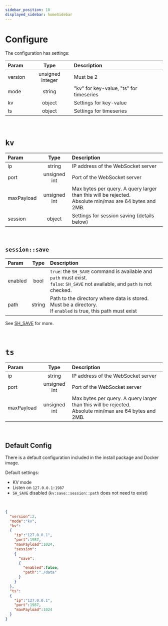 ```yaml
---
sidebar_position: 10
displayed_sidebar: homeSidebar
---
```


# Configure

The configuration has settings:

|Param|Type|Description|
|:---|:---:|:---|
|version|unsigned integer|Must be 2|
|mode|string|"kv" for key-value, "ts" for timeseries|
|kv|object|Settings for key-value|
|ts|object|Settings for timeseries|

<br/>

# `kv`

|Param|Type|Description|
|:---|:---:|:---|
|ip|string|IP address of the WebSocket server|
|port|unsigned int|Port of the WebSocket server|
|maxPayload|unsigned int|Max bytes per query. A query larger than this will be rejected.<br/>Absolute min/max are 64 bytes and 2MB.|
|session|object|Settings for session saving (details below)|

<br/>

## `session::save`

|Param|Type|Description|
|:---|:---:|:---|
|enabled|bool|`true`: the `SH_SAVE` command is available and `path` must exist. <br/>`false`: `SH_SAVE` not available, and `path` is not checked.|
|path|string|Path to the directory where data is stored. Must be a directory.<br/>If `enabled` is true, this path must exist|

See [SH_SAVE](../api/sessions/sh-save) for more.

<br/>

# `ts`

|Param|Type|Description|
|:---|:---:|:---|
|ip|string|IP address of the WebSocket server|
|port|unsigned int|Port of the WebSocket server|
|maxPayload|unsigned int|Max bytes per query. A query larger than this will be rejected.<br/>Absolute min/max are 64 bytes and 2MB.|


<br/>

## Default Config

There is a default configuration included in the install package and Docker image. 

Default settings:

- KV mode
- Listen on `127.0.0.1:1987`
- `SH_SAVE` disabled (`kv:save::session::path` does not need to exist)

<br/>

```json title="default.json"
{
  "version":2,
  "mode":"kv",
  "kv":
  {
    "ip":"127.0.0.1",
    "port":1987,
    "maxPayload":1024,
    "session":
    {
      "save":
      {
        "enabled":false,
        "path":"./data"
      }
    }
  },
  "ts":
  {
    "ip":"127.0.0.1",
    "port":1987,
    "maxPayload":1024
  }
}

```
